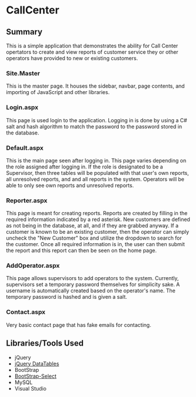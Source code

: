 # CallCenter

## Summary
This is a simple application that demonstrates the ability for Call Center opertators to create and view reports of customer service they or other operators have provided to new or existing customers.

### Site.Master
This is the master page. It houses the sidebar, navbar, page contents, and importing of JavaScript and other libraries.

### Login.aspx
This page is used login to the application. Logging in is done by using a C# salt and hash algorithm to match the password to the password stored in the database.

### Default.aspx
This is the main page seen after logging in. This page varies depending on the role assigned after logging in. If the role is designated to be a Supervisor, then three tables will be populated with that user's own reports, all unresolved reports, and and all reports in the system. Operators will be able to only see own reports and unresolved reports.

### Reporter.aspx
This page is meant for creating reports. Reports are created by filling in the required information indicated by a red asterisk. New customers are defined as not being in the database, at all, and if they are grabbed anyway. If a customer is known to be an existing customer, then the operator can simply uncheck the "New Customer" box and utilize the dropdown to search for the customer. Once all required information is in, the user can then submit the report and this report can then be seen on the home page.

### AddOperator.aspx
This page allows supervisors to add operators to the system. Currently, supervisors set a temporary password themselves for simplicity sake. A username is automatically created based on the operator's name. The temporary password is hashed and is given a salt.

### Contact.aspx
Very basic contact page that has fake emails for contacting.

## Libraries/Tools Used
- jQuery
- [jQuery DataTables](https://datatables.net/)
- BootStrap
- [BootStrap-Select](https://developer.snapappointments.com/bootstrap-select/)
- MySQL
- Visual Studio
